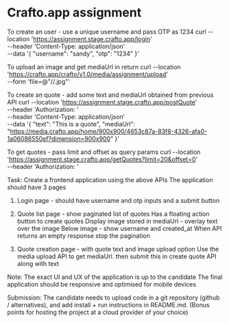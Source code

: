 # Crafto.app assignment
To create an user - use a unique username and pass OTP as 1234
curl --location 'https://assignment.stage.crafto.app/login' \
--header 'Content-Type: application/json' \
--data '{
    "username": "sandy",
    "otp": "1234"
}'


To upload an image and get mediaUrl in return
curl --location 'https://crafto.app/crafto/v1.0/media/assignment/upload' \
--form 'file=@"/<PATH>/<NAME>.jpg"'


To create an quote - add some text and mediaUrl obtained from previous API
curl --location 'https://assignment.stage.crafto.app/postQuote' \
--header 'Authorization: <TOKEN>' \
--header 'Content-Type: application/json' \
--data '{
    "text": "This is a quote",
    "mediaUrl": "https://media.crafto.app/home/900x900/4653c87a-83f8-4326-afa0-1a06086550ef?dimension=900x900"
}'


To get quotes - pass limit and offset as query params
curl --location 'https://assignment.stage.crafto.app/getQuotes?limit=20&offset=0' \
--header 'Authorization: <TOKEN>'


Task:
Create a frontend application using the above APIs 
The application should have 3 pages

1. Login page - should have username and otp inputs and a submit button

2. Quote list page - show paginated list of quotes
Has a floating action button to create quotes
Display image stored in mediaUrl - overlay text over the image
Below image - show username and created_at
When API returns an empty response stop the pagination

3. Quote creation page - with quote text and image upload option
Use the media upload API to get mediaUrl. then submit this in create quote API along with text

Note: The exact UI and UX of the application is up to the candidate
The final application should be responsive and optimised for mobile devices


Submission:
The candidate needs to upload code in a git repository (github / alternatives), and add install + run instructions in README.md.
(Bonus points for hosting the project at a cloud provider of your choice)

